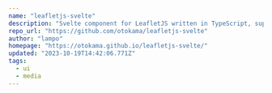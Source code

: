 ```yaml
---
name: "leafletjs-svelte"
description: "Svelte component for LeafletJS written in TypeScript, supports SSR context."
repo_url: "https://github.com/otokama/leafletjs-svelte"
author: "lampo"
homepage: "https://otokama.github.io/leafletjs-svelte/"
updated: "2023-10-19T14:42:06.771Z"
tags: 
  - ui
  - media
---
```

